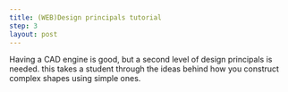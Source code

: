 ```yaml
---
title: (WEB)Design principals tutorial
step: 3
layout: post
---
```


Having a CAD engine is good, but a second level of design principals is needed. this takes a student through the ideas behind how you construct complex shapes using simple ones. 